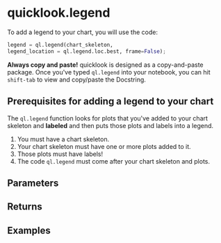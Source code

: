 # quicklook.legend
To add a legend to your chart, you will use the code:
```python
legend = ql.legend(chart_skeleton,
legend_location = ql.legend.loc.best, frame=False);
```

**Always copy and paste!** quicklook is designed as a copy-and-paste package. Once you've typed `ql.legend` into your notebook, you can hit `shift-tab` to view and copy/paste the Docstring.
## Prerequisites for adding a legend to your chart
The `ql.legend` function looks for plots that you've added to your chart skeleton and **labeled** and then puts those plots and labels into a legend.
1. You must have a chart skeleton.
2. Your chart skeleton must have one or more plots added to it.
3. Those plots must have labels!
4. The code `ql.legend` must come after your chart skeleton and plots.
## Parameters
## Returns
## Examples
